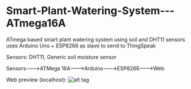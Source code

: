 # Smart-Plant-Watering-System---ATmega16A
ATmega based smart plant watering system using soil and DHT11 sensors
uses Arduino Uno + ESP8266 as slave to send to ThingSpeak

Sensors: DHT11, Generic soil moisture sensor

Sensors--->ATMega 16A--->Arduino--->ESP8266--->Web

Web preview (localhost):
![alt tag](https://puu.sh/tiuu6/1db8f46baf.png)
